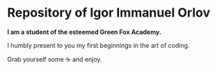 # Repository of Igor Immanuel Orlov 
<strong>I am a student of the esteemed Green Fox Academy.</strong>

I humbly present to you my first beginnings in the art of coding.

Grab yourself some :coffee: and enjoy.

